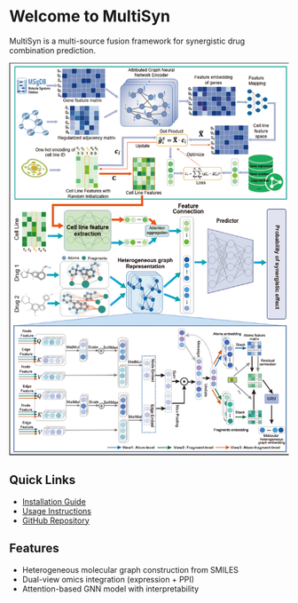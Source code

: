 # Welcome to MultiSyn

MultiSyn is a multi-source fusion framework for synergistic drug combination prediction.

![Multisyn Architecture](../Multisyn.png)

## Quick Links

-  [Installation Guide](install.md)
-  [Usage Instructions](usage.md)
-  [GitHub Repository](https://github.com/HuazeLoong/MultiSyn)

## Features

- Heterogeneous molecular graph construction from SMILES
- Dual-view omics integration (expression + PPI)
- Attention-based GNN model with interpretability